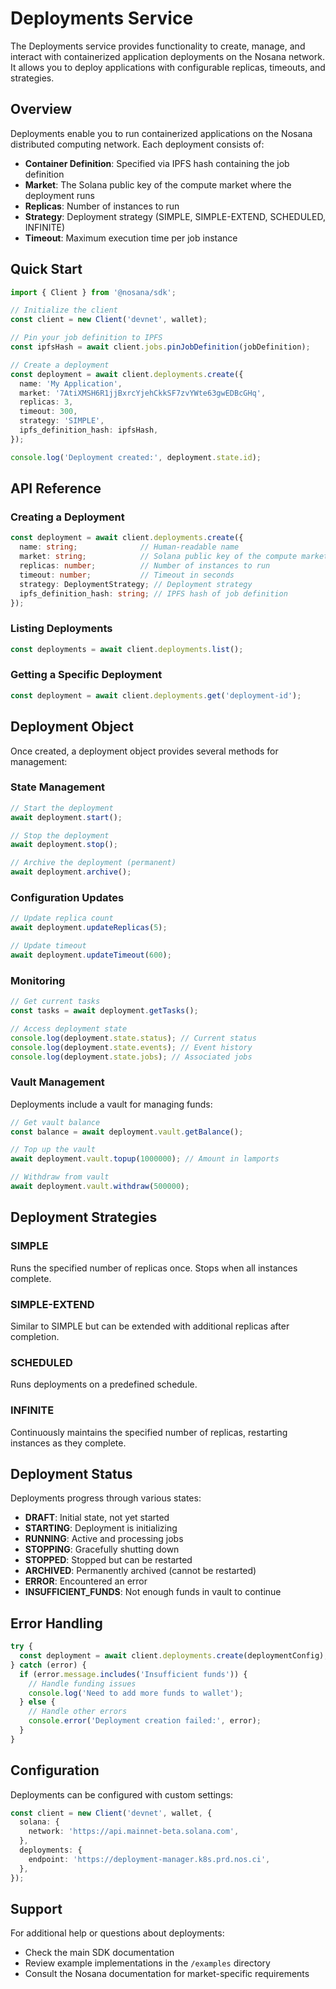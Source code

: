 # Deployments Service

The Deployments service provides functionality to create, manage, and interact with containerized application deployments on the Nosana network. It allows you to deploy applications with configurable replicas, timeouts, and strategies.

## Overview

Deployments enable you to run containerized applications on the Nosana distributed computing network. Each deployment consists of:

- **Container Definition**: Specified via IPFS hash containing the job definition
- **Market**: The Solana public key of the compute market where the deployment runs
- **Replicas**: Number of instances to run
- **Strategy**: Deployment strategy (SIMPLE, SIMPLE-EXTEND, SCHEDULED, INFINITE)
- **Timeout**: Maximum execution time per job instance

## Quick Start

```typescript
import { Client } from '@nosana/sdk';

// Initialize the client
const client = new Client('devnet', wallet);

// Pin your job definition to IPFS
const ipfsHash = await client.jobs.pinJobDefinition(jobDefinition);

// Create a deployment
const deployment = await client.deployments.create({
  name: 'My Application',
  market: '7AtiXMSH6R1jjBxrcYjehCkkSF7zvYWte63gwEDBcGHq',
  replicas: 3,
  timeout: 300,
  strategy: 'SIMPLE',
  ipfs_definition_hash: ipfsHash,
});

console.log('Deployment created:', deployment.state.id);
```

## API Reference

### Creating a Deployment

```typescript
const deployment = await client.deployments.create({
  name: string;              // Human-readable name
  market: string;            // Solana public key of the compute market
  replicas: number;          // Number of instances to run
  timeout: number;           // Timeout in seconds
  strategy: DeploymentStrategy; // Deployment strategy
  ipfs_definition_hash: string; // IPFS hash of job definition
});
```

### Listing Deployments

```typescript
const deployments = await client.deployments.list();
```

### Getting a Specific Deployment

```typescript
const deployment = await client.deployments.get('deployment-id');
```

## Deployment Object

Once created, a deployment object provides several methods for management:

### State Management

```typescript
// Start the deployment
await deployment.start();

// Stop the deployment
await deployment.stop();

// Archive the deployment (permanent)
await deployment.archive();
```

### Configuration Updates

```typescript
// Update replica count
await deployment.updateReplicas(5);

// Update timeout
await deployment.updateTimeout(600);
```

### Monitoring

```typescript
// Get current tasks
const tasks = await deployment.getTasks();

// Access deployment state
console.log(deployment.state.status); // Current status
console.log(deployment.state.events); // Event history
console.log(deployment.state.jobs); // Associated jobs
```

### Vault Management

Deployments include a vault for managing funds:

```typescript
// Get vault balance
const balance = await deployment.vault.getBalance();

// Top up the vault
await deployment.vault.topup(1000000); // Amount in lamports

// Withdraw from vault
await deployment.vault.withdraw(500000);
```

## Deployment Strategies

### SIMPLE

Runs the specified number of replicas once. Stops when all instances complete.

### SIMPLE-EXTEND

Similar to SIMPLE but can be extended with additional replicas after completion.

### SCHEDULED

Runs deployments on a predefined schedule.

### INFINITE

Continuously maintains the specified number of replicas, restarting instances as they complete.

## Deployment Status

Deployments progress through various states:

- **DRAFT**: Initial state, not yet started
- **STARTING**: Deployment is initializing
- **RUNNING**: Active and processing jobs
- **STOPPING**: Gracefully shutting down
- **STOPPED**: Stopped but can be restarted
- **ARCHIVED**: Permanently archived (cannot be restarted)
- **ERROR**: Encountered an error
- **INSUFFICIENT_FUNDS**: Not enough funds in vault to continue

## Error Handling

```typescript
try {
  const deployment = await client.deployments.create(deploymentConfig);
} catch (error) {
  if (error.message.includes('Insufficient funds')) {
    // Handle funding issues
    console.log('Need to add more funds to wallet');
  } else {
    // Handle other errors
    console.error('Deployment creation failed:', error);
  }
}
```

## Configuration

Deployments can be configured with custom settings:

```typescript
const client = new Client('devnet', wallet, {
  solana: {
    network: 'https://api.mainnet-beta.solana.com',
  },
  deployments: {
    endpoint: 'https://deployment-manager.k8s.prd.nos.ci',
  },
});
```

## Support

For additional help or questions about deployments:

- Check the main SDK documentation
- Review example implementations in the `/examples` directory
- Consult the Nosana documentation for market-specific requirements
